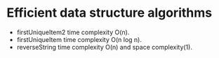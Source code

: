 # Efficient data structure algorithms 
* firstUniqueItem2 time complexity O(n).
* firstUniqueItem time complexity O(n log n).
* reverseString time complexity O(n) and space complexity(1).
